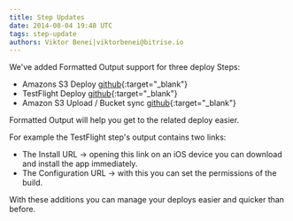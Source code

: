 ```yaml
---
title: Step Updates
date: 2014-08-04 19:48 UTC
tags: step-update
authors: Viktor Benei|viktorbenei@bitrise.io
---
```


We've added Formatted Output support for three deploy Steps:

* Amazons S3 Deploy [github](https://github.com/bitrise-io/steps-amazon-s3-deploy){:target="_blank"}
* TestFlight Deploy [github](https://github.com/bitrise-io/step-testflight-deploy){:target="_blank"}
* Amazon S3 Upload / Bucket sync [github](https://github.com/bitrise-io/steps-amazon-s3-upload){:target="_blank"}

Formatted Output will help you get to the related deploy easier.

For example the TestFlight step's output contains two links:

* The Install URL -> opening this link on an iOS device you can download and install the app immediately.
* The Configuration URL -> with this you can set the permissions of the build.

With these additions you can manage your deploys easier and quicker than before.
